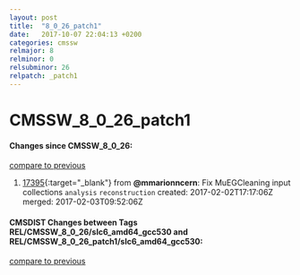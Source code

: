 ```yaml
---
layout: post
title:  "8_0_26_patch1"
date:   2017-10-07 22:04:13 +0200
categories: cmssw
relmajor: 8
relminor: 0
relsubminor: 26
relpatch: _patch1
---
```


# CMSSW_8_0_26_patch1
#### Changes since CMSSW_8_0_26:

[compare to previous](https://github.com/cms-sw/cmssw/compare/CMSSW_8_0_26...CMSSW_8_0_26_patch1)



1. [17395](http://github.com/cms-sw/cmssw/pull/17395){:target="_blank"}  from **@mmarionncern**: Fix MuEGCleaning input collections `analysis`  `reconstruction`  created: 2017-02-02T17:17:06Z merged: 2017-02-03T09:52:06Z

#### CMSDIST Changes between Tags REL/CMSSW_8_0_26/slc6_amd64_gcc530 and REL/CMSSW_8_0_26_patch1/slc6_amd64_gcc530:

[compare to previous](https://github.com/cms-sw/cmsdist/compare/REL/CMSSW_8_0_26/slc6_amd64_gcc530...REL/CMSSW_8_0_26_patch1/slc6_amd64_gcc530)


